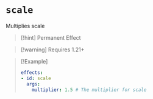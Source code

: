 # `scale`

Multiplies scale

> [!hint] Permanent Effect

> [!warning] Requires 1.21+

> [!Example]
> ```yaml
> effects:
> - id: scale
>   args:
>     multiplier: 1.5 # The multiplier for scale
> ```

